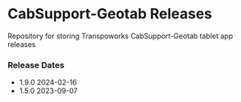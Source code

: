 # CabSupport-Geotab Releases
Repository for storing Transpoworks CabSupport-Geotab tablet app releases

### Release Dates

- 1.9.0 2024-02-16
- 1.5.0 2023-09-07
